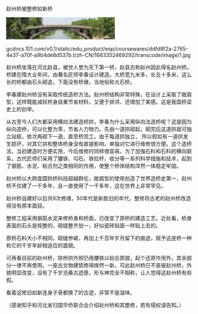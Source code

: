 赵州桥被整修如新桥


![赵州桥被整修如新桥](https://github.com/ywangnccu/ywang/blob/main/images/ZHAOZHOU_BRIDGE1.jpg)

gcdncs.101.com/v0.1/static/edu_product/esp/coursewares/ddfd8f2a-2765-4e37-a70f-a9b4de8d537b.t/zh-CN/1683352469292/transcode/image/1.jpg

赵州桥坐落在河北赵县，被世人誉为天下第一桥，赵县古称赵州因此得名赵州桥。桥建在隋大业年间，由著名匠师李春设计建造。大桥宽九米多，长五十多米，这么长的桥都由石头砌造，下面没有桥墩，当地俗称大石桥。

李春建赵州桥没有采取传统造桥方法。赵州桥结构非常特殊，在设计上采取了敞肩型，这样既能减轻桥身自重节省材料，又便于排洪、还增加了美感。这是我国桥梁史上的创举。

从古至今人们大都采用横向法建造桥拱，李春为什么采用纵向法造桥呢？这是因为纵向造桥，可以化整为零，节省人力物力。先由一道拱砌起，砌完后这道拱就可独立站稳，依次再砌下一道，直至桥完工。由于每道拱独立，
所以假如有一道拱发生损坏，对其它拱和整体桥身没有直接影响，单独对它进行维修很方便。这个造桥法，当初建造时方便实用，今后维修时同样很容易。为了加强石料和石料的横向联系，古代匠师们采用了腰铁、勾石、铁拉杆、收分等一系列科学措施和技术，起到了钢筋、水泥、粘合剂之类相同的作用，使整个桥体结构浑然一体稳定牢固。

赵州桥以大跨度圆拱桥科技超越群伦，敞肩型的使用创造了世界造桥史第一，赵州桥不仅建了一千多年，且一直使用了一千多年，这在世界上非常罕见。

赵州桥自建好以后共9次修缮，50年代是新胜旧的年代，整修将古老的赵州桥改造得没有原本面目。

整修工程采用钢筋水泥来修桥身和桥面，已改变了原桥的建造工艺。近处看，桥身表面的石头是规整的，砌缝整齐划一，好似瓷砖贴面一样贴上去的。

原桥石料大小不相同，砌缝参嵯，再加上千百年岁月留下的痕迹，赋予这座桥一种和它的千岁年龄相适应的面貌。

可再看目前的赵州桥，除桥拱外侧仍用腰铁以贴合原貌，起个还原作用外，其余部分一律不再使用。一座古文物建筑修得焕然一新，可此赵州桥已不是彼赵州桥，外貌明显改变，没有了千岁沧桑古迹感，形与神完全不相称，让人觉得这赵州桥有些假。

看着这修旧如新连身子骨都换了的古迹，非常不是滋味。


（感谢知乎和河北省归国华侨联合会介绍赵州桥和其整修，若有侵权请告知。）
